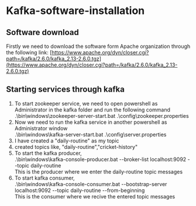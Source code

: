 # Kafka-software-installation
## Software download
Firstly we need to download the software form Apache organization through the following link: [https://www.apache.org/dyn/closer.cgi?path=/kafka/2.6.0/kafka_2.13-2.6.0.tgz](https://www.apache.org/dyn/closer.cgi?path=/kafka/2.6.0/kafka_2.13-2.6.0.tgz)
## Starting services through kafka
1. To start zookeeper service, we need to open powershell as Administrator in the kafka folder and run the following command <br/>
.\bin\windows\zookeeper-server-start.bat .\config\zookeeper.properties
1. Now we need to run the kafka service in another powershell as Administrator window <br/>
.\bin\windows\kafka-server-start.bat .\config\server.properties
1. I have created a "daily-routine" as my topic
1. created topics like, "daily-routine","cricket-history"
1. To start the kafka producer, <br/>
.\bin\windows\kafka-console-producer.bat --broker-list localhost:9092 --topic daily-routine <br/>
This is the producer where we enter the daily-routine topic messages
1. To start kafka consumer, <br/>
.\bin\windows\kafka-console-consumer.bat --bootstrap-server localhost:9092 --topic daily-routine --from-beginning <br/>
This is the consumer where we recive the entered topic messages